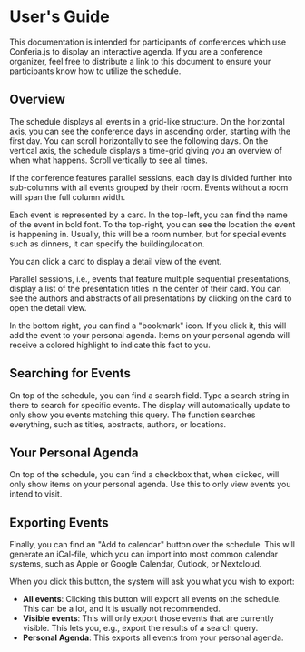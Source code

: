 # User's Guide

This documentation is intended for participants of conferences which use
Conferia.js to display an interactive agenda. If you are a conference organizer,
feel free to distribute a link to this document to ensure your participants know
how to utilize the schedule.

## Overview

The schedule displays all events in a grid-like structure. On the horizontal
axis, you can see the conference days in ascending order, starting with the
first day. You can scroll horizontally to see the following days. On the
vertical axis, the schedule displays a time-grid giving you an overview of when
what happens. Scroll vertically to see all times.

If the conference features parallel sessions, each day is divided further into
sub-columns with all events grouped by their room. Events without a room will
span the full column width.

Each event is represented by a card. In the top-left, you can find the name of
the event in bold font. To the top-right, you can see the location the event is
happening in. Usually, this will be a room number, but for special events such
as dinners, it can specify the building/location.

You can click a card to display a detail view of the event.

Parallel sessions, i.e., events that feature multiple sequential presentations,
display a list of the presentation titles in the center of their card. You can
see the authors and abstracts of all presentations by clicking on the card to
open the detail view.

In the bottom right, you can find a "bookmark" icon. If you click it, this will
add the event to your personal agenda. Items on your personal agenda will
receive a colored highlight to indicate this fact to you.

## Searching for Events

On top of the schedule, you can find a search field. Type a search string in
there to search for specific events. The display will automatically update to
only show you events matching this query. The function searches everything, such
as titles, abstracts, authors, or locations.

## Your Personal Agenda

On top of the schedule, you can find a checkbox that, when clicked, will only
show items on your personal agenda. Use this to only view events you intend to
visit.

## Exporting Events

Finally, you can find an "Add to calendar" button over the schedule. This will
generate an iCal-file, which you can import into most common calendar systems,
such as Apple or Google Calendar, Outlook, or Nextcloud.

When you click this button, the system will ask you what you wish to export:

* **All events**: Clicking this button will export all events on the schedule.
  This can be a lot, and it is usually not recommended.
* **Visible events**: This will only export those events that are currently
  visible. This lets you, e.g., export the results of a search query.
* **Personal Agenda**: This exports all events from your personal agenda.

